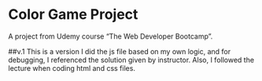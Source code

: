 # Color Game Project
A project from Udemy course “The Web Developer Bootcamp”.

##v.1
This is a version I did the js file based on my own logic, and for debugging, I referenced the solution given by instructor.
Also, I followed the lecture when coding html and css files.
